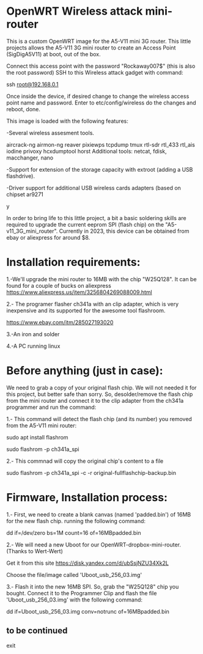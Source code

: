 # OpenWRT Wireless attack mini-router



This is a custom OpenWRT image for the A5-V11 mini 3G router.
This little projects allows the A5-V11 3G mini router to create an Access Point (SigDigA5V11) at boot, out of the box.

Connect this access point with the password "Rockaway007$" (this is also the root password)
SSH to this Wireless attack gadget with command:

ssh root@192.168.0.1

Once inside the device, if desired change to change the wireless access point name and password. 
Enter to etc/config/wireless do the changes and reboot, done.


This image is loaded with the following features:

-Several wireless assesment tools.

aircrack-ng 
airmon-ng
reaver
pixiewps
tcpdump
tmux
rtl-sdr
rtl_433
rtl_ais
iodine
privoxy
hcxdumptool 
horst
Additional tools: netcat, fdisk, macchanger, nano

-Support for extension of the storage capacity with extroot (adding a USB flashdrive).

-Driver support for additional USB wireless cards adapters (based on chipset ar9271


y


In order to bring life to this little project, a bit a basic soldering skills are required to upgrade the current eeprom SPI (flash chip) on the "A5-v11_3G_mini_router". Currently in 2023, this device can be obtained from ebay or aliexpress for around $8.






# Installation requirements:



1.-We'll upgrade the mini router to 16MB with the chip "W25Q128". It can be found for a couple of bucks on aliexpress
https://www.aliexpress.us/item/3256804269088009.html

2.- The programer flasher ch341a with an clip adapter, which is very inexpensive and its supported for the awesome tool flashroom.

https://www.ebay.com/itm/285027193020

3.-An iron and solder

4.-A PC running linux


# Before anything (just in case):



We need to grab a copy of your original flash chip. We will not needed it for this project, but better safe than sorry. 
So, desolder/remove the flash chip from the mini router and connect it to the clip adapter from the ch341a programmer and run the command:


1.- This command will detect the flash chip (and its number) you removed from the A5-V11 mini router:

sudo apt install flashrom

sudo flashrom -p ch341a_spi 


2.- This commnad will copy the original chip's content to a file

sudo flashrom -p ch341a_spi -c <detected flash chip> -r original-fullflashchip-backup.bin 


# Firmware, Installation process:

1.- First, we need to create a blank canvas (named 'padded.bin') of 16MB for the new flash chip.
running the following command:

 dd if=/dev/zero bs=1M count=16 of=16MBpadded.bin


2.- We will need a new Uboot for our OpenWRT-dropbox-mini-router. (Thanks to Wert-Wert)

Get it from this site 
https://disk.yandex.com/d/ubSsjNZU34Xk2L 

Choose the file/image called 'Uboot_usb_256_03.img'


3.- Flash it into the new 16MB SPI. So, grab the "W25Q128" chip you bought. 
Connect it to the Programmer Clip and flash the file 'Uboot_usb_256_03.img' with the following command:  

dd if=Uboot_usb_256_03.img conv=notrunc of=16MBpadded.bin





## to be continued




exit

